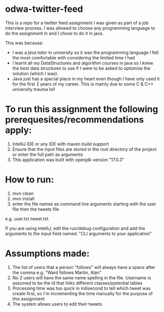 # odwa-twitter-feed
This is a repo for a twitter feed assignment I was given as part of a job interview process. I was allowed to choose any programming language to do the assignment in and I chose to do it in java.

This was because:
- I was a java tutor in university so it was the programming language I felt the most comfortable with considering the limited time I had
- I learnt all my DataStructures and algorithm courses in java so I knew the best data structures to use if I were to be asked to optomize the solution (which I was).
- Java just has a special place in my heart even though I have only used it for the first 2 years of my career. This is mainly due to some C & C++ university trauma lol!

# To run this assignment the following prerequesites/recommendations apply:

1. IntelliJ IDE or any IDE with maven build support
3. Ensure that the input files are stored in the root directory of the project or enter the full path as arguments 
3. This application was built with openjdk version "17.0.3" 

# How to run:
1. mvn clean
2. mvn install
3. enter the file names as command line arguments starting with the user file then the tweets file

e.g. 
user.txt tweet.txt

If you are using intelliJ, edit the run/debug configuration and add the arguments to the input field named: "CLI arguments to your application"

# Assumptions made:
1. The list of users that a person "follows" will always have a space after the comma e.g. "Ward follows Martin, Alan"
2. No 2 users will have the same name spelling in the file. Username is assumed to be the id that links different classes/potential tables
3. Processing time was too quick in milisecond to tell which tweet was create first, so I'm incrementing the time manually for the purpose of this assignment
4. The system allows users to edit their tweets



